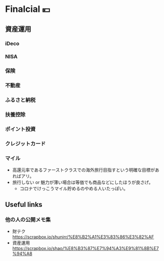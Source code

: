 # Finalcial :yen:

## 資産運用

### iDeco

### NISA

### 保険

### 不動産

### ふるさと納税

### 扶養控除

### ポイント投資

### クレジットカード

### マイル

- 高還元率であるファーストクラスでの海外旅行目指すという明確な目標があればアリ。
- 旅行しない or 魅力が薄い場合は等価でも商品などにしたほうが良さげ。
  - コロナでけっこうマイル貯めるのやめる人いたっぽい。

## Useful links

### 他の人の公開メモ集

- 財テク https://scrapbox.io/shunirr/%E8%B2%A1%E3%83%86%E3%82%AF
- 資産運用 https://scrapbox.io/shao/%E8%B3%87%E7%94%A3%E9%81%8B%E7%94%A8
